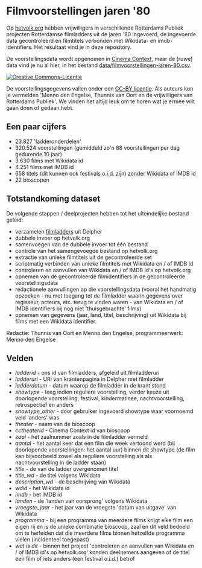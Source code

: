 # Filmvoorstellingen jaren '80

Op [hetvolk.org](https://hetvolk.org/) hebben vrijwilligers in verschillende Rotterdams Publiek projecten Rotterdamse filmladders uit de jaren '80 ingevoerd, de ingevoerde data gecontroleerd en filmtitels verbonden met Wikidata- en imdb-identifiers. Het resultaat vind je in deze repository.

De voorstellingsdata wordt opgenomen in [Cinema Context](http://www.cinemacontext.nl), maar de (ruwe) data vind je nu al hier, in het bestand [data/filmvoorstellingen-jaren-80.csv](data/filmvoorstellingen-jaren-80.csv).

<a rel="license" href="http://creativecommons.org/licenses/by/4.0/"><img alt="Creative Commons-Licentie" style="border-width:0" src="https://i.creativecommons.org/l/by/4.0/88x31.png" /></a>

De voorstellingsgegevens vallen onder een <a rel="license" href="http://creativecommons.org/licenses/by/4.0/">CC-BY licentie</a>. Als auteurs kun je vermelden 'Menno den Engelse, Thunnis van Oort en de vrijwilligers van Rotterdams Publiek'. We vinden het altijd leuk om te horen wat je ermee wilt gaan doen of gedaan hebt.


## Een paar cijfers

- 23.827 'ladderonderdelen'
- 320.524 voorstellingen (gemiddeld zo'n 88 voorstellingen per dag gedurende 10 jaar)
- 3.630 films met Wikidata id
- 4.251 films met IMDB id
- 658 titels (dit kunnen ook festivals o.i.d. zijn) zonder Wikidata of IMDB id
- 22 bioscopen


## Totstandkoming dataset

De volgende stappen / deelprojecten hebben tot het uiteindelijke bestand geleid:

- verzamelen [filmladders](data/filmladders-jaren-80.csv) uit Delpher
- dubbele invoer op hetvolk.org
- samenvoegen van de dubbele invoer tot één bestand
- controle van het samengevoegde bestand op hetvolk.org
- extractie van unieke filmtitels uit de gecontroleerde set
- scriptmatig verbinden van unieke filmtitels met Wikidata en / of IMDB id
- controleren en aanvullen van Wikidata en / of IMDB id's op hetvolk.org
- opnemen van de gecontroleerde filmidentifiers in de gecontroleerde voorstellingsdata
- redactionele aanvullingen op die voorstellingsdata (vooral het handmatig opzoeken - nu met toegang tot de filmladder waarin gegevens over regisseur, acteurs, etc. terug te vinden waren - van Wikidata en / of IMDB identifiers bij nog niet 'thuisgebrachte' films)
- opnemen van gegevens (jaar, land, titel, beschrijving) uit Wikidata bij films met een Wikidata identifier.

Redactie: Thunnis van Oort en Menno den Engelse, programmeerwerk: Menno den Engelse 


## Velden

- _ladderid_ - ons id van filmladders, afgeleid uit filmladderuri
- _ladderuri_ - URI van krantenpagina in Delpher met filmladder
- _ladderdatum_ - datum waarop de filmladder in de krant stond
- _showtype_ - leeg indien reguliere voorstelling, verder keuze uit doorlopende voorstelling, festival, kindermatinee, nachtvoorstelling, retrospectief en anders
- _showtype\_other_ - door gebruiker ingevoerd showtype waar voornoemd veld 'anders' was
- _theater_ - naam van de bioscoop
- _cctheaterid_ - Cinema Context id van bioscoop
- _zaal_ - het zaalnummer zoals in de filmladder vermeld
- _aantal_ - het aantal keer dat een film die week vertoond werd (bij doorlopende voorstellingen: het aantal uur) binnen dit showtype (de film kan bijvoorbeeld zowel als reguliere voorstelling als als nachtvoorstelling in de ladder staan)
- _title_ - de van de ladder overgenomen titel
- _title\_wd_ - de titel volgens Wikidata
- _description\_wd_ - de beschrijving van Wikidata
- _wdid_ - het Wikidata id
- _imdb_ - het IMDB id
- _landen_ - de 'landen van oorsprong' volgens Wikidata
- _vroegste\_jaar_ - het jaar van de vroegste 'datum van uitgave' van Wikidata
- _programma_ - bij een programma van meerdere films krijgt elke film een eigen rij en is de unieke combinatie bioscoop, zaal en dit veld bedoeld om te herleiden dat die meerdere films binnen hetzelfde programma vielen (incidenteel toegepast) 
- _wat is dit_ - binnen het project 'controleren en aanvullen van Wikidata en / of IMDB id's op hetvolk.org' konden deelnemers aangeven of de titel een film of iets anders (een festival o.i.d.) betrof


